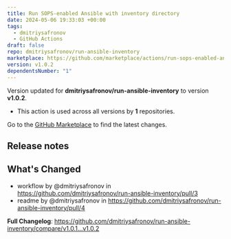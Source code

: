 ```yaml
---
title: Run SOPS-enabled Ansible with inventory directory
date: 2024-05-06 19:33:03 +00:00
tags:
  - dmitriysafronov
  - GitHub Actions
draft: false
repo: dmitriysafronov/run-ansible-inventory
marketplace: https://github.com/marketplace/actions/run-sops-enabled-ansible-with-inventory-directory
version: v1.0.2
dependentsNumber: "1"
---
```



Version updated for **dmitriysafronov/run-ansible-inventory** to version **v1.0.2**.
- This action is used across all versions by **1** repositories.

Go to the [GitHub Marketplace](https://github.com/marketplace/actions/run-sops-enabled-ansible-with-inventory-directory) to find the latest changes.

## Release notes

## What's Changed
* workflow by @dmitriysafronov in https://github.com/dmitriysafronov/run-ansible-inventory/pull/3
* readme by @dmitriysafronov in https://github.com/dmitriysafronov/run-ansible-inventory/pull/4


**Full Changelog**: https://github.com/dmitriysafronov/run-ansible-inventory/compare/v1.0.1...v1.0.2
